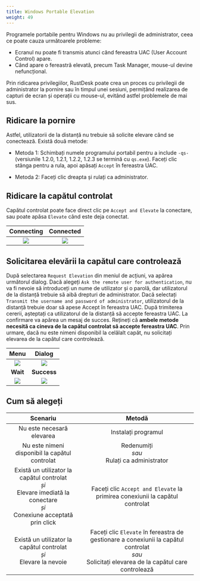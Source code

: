 ```yaml
---
title: Windows Portable Elevation
weight: 49
---
```


Programele portabile pentru Windows nu au privilegii de administrator, ceea ce poate cauza următoarele probleme:

- Ecranul nu poate fi transmis atunci când fereastra UAC (User Account Control) apare.
- Când apare o fereastră elevată, precum Task Manager, mouse-ul devine nefuncțional.

Prin ridicarea privilegiilor, RustDesk poate crea un proces cu privilegii de administrator la pornire sau în timpul unei sesiuni, permițând realizarea de capturi de ecran și operații cu mouse-ul, evitând astfel problemele de mai sus.

## Ridicare la pornire

Astfel, utilizatorii de la distanță nu trebuie să solicite elevare când se conectează. Există două metode:

* Metoda 1: Schimbați numele programului portabil pentru a include `-qs-` (versiunile 1.2.0, 1.2.1, 1.2.2, 1.2.3 se termină cu `qs.exe`). Faceți clic stânga pentru a rula, apoi apăsați `Accept` în fereastra UAC.

* Metoda 2: Faceți clic dreapta și rulați ca administrator.

## Ridicare la capătul controlat

Capătul controlat poate face direct clic pe `Accept and Elevate` la conectare, sau poate apăsa `Elevate` când este deja conectat.

| Connecting | Connected |
| :---: | :---: |
| ![](/docs/en/client/windows/windows-portable-elevation/images/cm_unauth.jpg) | ![](/docs/en/client/windows/windows-portable-elevation/images/cm_auth.jpg) |

## Solicitarea elevării la capătul care controlează

După selectarea `Request Elevation` din meniul de acțiuni, va apărea următorul dialog. Dacă alegeți `Ask the remote user for authentication`, nu va fi nevoie să introduceți un nume de utilizator și o parolă, dar utilizatorul de la distanță trebuie să aibă drepturi de administrator. Dacă selectați `Transmit the username and password of administrator`, utilizatorul de la distanță trebuie doar să apese Accept în fereastra UAC. După trimiterea cererii, așteptați ca utilizatorul de la distanță să accepte fereastra UAC. La confirmare va apărea un mesaj de succes. Rețineți că **ambele metode necesită ca cineva de la capătul controlat să accepte fereastra UAC**. Prin urmare, dacă nu este nimeni disponibil la celălalt capăt, nu solicitați elevarea de la capătul care controlează.

| Menu | Dialog |
| :---: | :---: |
| ![](/docs/en/client/windows/windows-portable-elevation/images/menu.png) | ![](/docs/en/client/windows/windows-portable-elevation/images/dialog.png) |
| **Wait** | **Success** |
| ![](/docs/en/client/windows/windows-portable-elevation/images/wait.png) | ![](/docs/en/client/windows/windows-portable-elevation/images/success.png) |

## Cum să alegeți

| Scenariu | Metodă |
| :---: | :---: |
| Nu este necesară elevarea | Instalați programul |
| Nu este nimeni disponibil la capătul controlat | Redenumiți<br/>*sau*<br/> Rulați ca administrator |
| Există un utilizator la capătul controlat<br/>*și*<br/> Elevare imediată la conectare<br/>*și*<br/> Conexiune acceptată prin click | Faceți clic `Accept and Elevate` la primirea conexiunii la capătul controlat |
| Există un utilizator la capătul controlat<br/>*și*<br/> Elevare la nevoie | Faceți clic `Elevate` în fereastra de gestionare a conexiunii la capătul controlat<br/>*sau*<br/> Solicitați elevarea de la capătul care controlează |